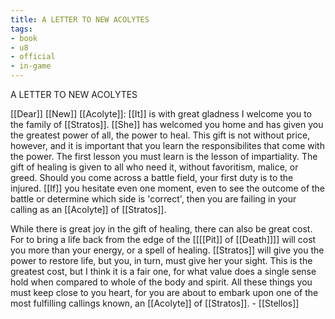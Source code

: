 ```yaml
---
title: A LETTER TO NEW ACOLYTES
tags:
- book
- u8
- official
- in-game
---
```


A LETTER TO NEW ACOLYTES  
  
[[Dear]] [[New]] [[Acolyte]]: [[It]] is with great gladness I welcome you to the family of [[Stratos]]. [[She]] has welcomed you home and has given you the greatest power of all, the power to heal. This gift is not without price, however, and it is important that you learn the responsibilites that come with the power. The first lesson you must learn is the lesson of impartiality. The gift of healing is given to all who need it, without favoritism, malice, or greed. Should you come across a battle field, your first duty is to the injured. [[If]] you hesitate even one moment, even to see the outcome of the battle or determine which side is 'correct', then you are failing in your calling as an [[Acolyte]] of [[Stratos]].  
  
While there is great joy in the gift of healing, there can also be great cost. For to bring a life back from the edge of the [[[[Pit]] of [[Death]]]] will cost you more than your energy, or a spell of healing. [[Stratos]] will give you the power to restore life, but you, in turn, must give her your sight. This is the greatest cost, but I think it is a fair one, for what value does a single sense hold when compared to whole of the body and spirit. All these things you must keep close to you heart, for you are about to embark upon one of the most fulfilling callings known, an [[Acolyte]] of [[Stratos]]. - [[Stellos]] 